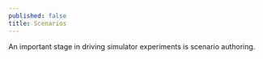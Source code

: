 ```yaml
---
published: false
title: Scenarios
---
```

An important stage in driving simulator experiments is scenario authoring.